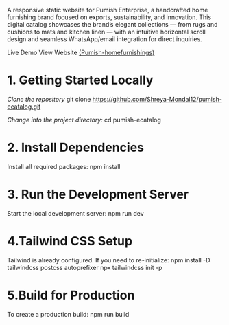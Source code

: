 A responsive static website for Pumish Enterprise, a handcrafted home furnishing brand focused on exports, sustainability, and innovation. This digital catalog showcases the brand’s elegant collections — from rugs and cushions to mats and kitchen linen — with an intuitive horizontal scroll design and seamless WhatsApp/email integration for direct inquiries.

Live Demo
View Website [(Pumish-homefurnishings)](https://pumish-homefurnishings.netlify.app/)


# 1. Getting Started Locally
_Clone the repository_
git clone https://github.com/Shreya-Mondal12/pumish-ecatalog.git

_Change into the project directory:_
cd pumish-ecatalog

# 2. Install Dependencies
Install all required packages:
npm install

# 3. Run the Development Server
Start the local development server:
npm run dev

# 4.Tailwind CSS Setup
Tailwind is already configured. If you need to re-initialize:
npm install -D tailwindcss postcss autoprefixer
npx tailwindcss init -p


# 5.Build for Production
To create a production build:
npm run build

